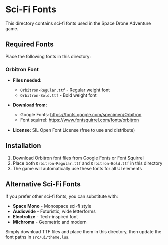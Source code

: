 # Sci-Fi Fonts

This directory contains sci-fi fonts used in the Space Drone Adventure game.

## Required Fonts

Place the following fonts in this directory:

### Orbitron Font
- **Files needed:**
  - `Orbitron-Regular.ttf` - Regular weight font
  - `Orbitron-Bold.ttf` - Bold weight font

- **Download from:**
  - Google Fonts: https://fonts.google.com/specimen/Orbitron
  - Font squirrel: https://www.fontsquirrel.com/fonts/orbitron

- **License:** SIL Open Font License (free to use and distribute)

## Installation

1. Download Orbitron font files from Google Fonts or Font Squirrel
2. Place both `Orbitron-Regular.ttf` and `Orbitron-Bold.ttf` in this directory
3. The game will automatically use these fonts for all UI elements

## Alternative Sci-Fi Fonts

If you prefer other sci-fi fonts, you can substitute with:
- **Space Mono** - Monospace sci-fi style
- **Audiowide** - Futuristic, wide letterforms
- **Electrolize** - Tech-inspired font
- **Michroma** - Geometric and modern

Simply download TTF files and place them in this directory, then update the font paths in `src/ui/theme.lua`.
